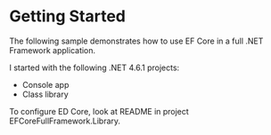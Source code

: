 ﻿# Getting Started
The following sample demonstrates how to use EF Core in a full .NET Framework application. 

I started with the following .NET 4.6.1 projects:
- Console app
- Class library

To configure ED Core, look at README in project EFCoreFullFramework.Library.
